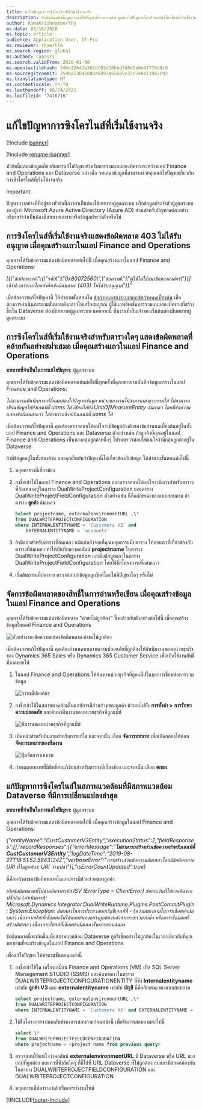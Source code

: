 ```yaml
---
title: แก้ไขปัญหาการซิงโครไนส์ที่เริ่มใช้งานจริง
description: หัวข้อนี้แสดงข้อมูลการแก้ไขปัญหาที่สามารถช่วยคุณแก้ไขปัญหาเกี่ยวกับการซิงโครไนส์ที่เริ่มใช้งานจริง
author: RamaKrishnamoorthy
ms.date: 03/16/2020
ms.topic: article
audience: Application User, IT Pro
ms.reviewer: rhaertle
ms.search.region: global
ms.author: ramasri
ms.search.validFrom: 2020-01-06
ms.openlocfilehash: 2dbb32647e362df05d28bbd7d845e0e4f776d8c9
ms.sourcegitcommit: 259ba130450d8a6d93a65685c22c7eb411982c92
ms.translationtype: HT
ms.contentlocale: th-TH
ms.lasthandoff: 08/24/2021
ms.locfileid: "7416716"
---
```

# <a name="troubleshoot-live-synchronization-issues"></a>แก้ไขปัญหาการซิงโครไนส์ที่เริ่มใช้งานจริง

[!include [banner](../../includes/banner.md)]

[!include [rename-banner](~/includes/cc-data-platform-banner.md)]

หัวข้อนี้แสดงข้อมูลเกี่ยวกับการแก้ไขปัญหาสำหรับการรวมแบบสองทิศทางระหว่างแอป Finance and Operations และ Dataverse กล่าวคือ จะแสดงข้อมูลที่สามารถช่วยคุณแก้ไขปัญหาเกี่ยวกับการซิงโครไนส์ที่เริ่มใช้งานจริง

> [!IMPORTANT]
> ปัญหาบางอย่างที่ที่อยู่ของหัวข้อนี้อาจจำเป็นต้องใช้บทบาทผู้ดูแลระบบ หรือข้อมูลประจำตัวผู้ดูแลระบบของผู้เช่า Microsoft Azure Active Directory (Azure AD) ส่วนสำหรับปัญหาแต่ละอย่างอธิบายว่าจำเป็นต้องมีบทบาทเฉพาะหรือข้อมูลประจำตัวหรือไม่

## <a name="live-synchronization-throws-a-403-forbidden-error-when-you-create-a-row-in-a-finance-and-operations-app"></a>การซิงโครไนส์ที่เริ่มใช้งานจริงแสดงข้อผิดพลาด 403 ไม่ได้รับอนุญาต เมื่อคุณสร้างแถวในแอป Finance and Operations

คุณอาจได้รับข้อความแสดงข้อผิดพลาดต่อไปนี้ เมื่อคุณสร้างแถวในแอป Finance and Operations:

*\[{\\"ข้อผิดพลาด\\":{\\"รหัส\\":\\"0x80072560\\",\\"ข้อความ\\":\\"ผู้ใช้ไม่ใช่สมาชิกขององค์กร\\"}}\] เซิร์ฟเวอร์ระยะไกลส่งคืนข้อผิดพลาด: (403) ไม่ได้รับอนุญาต"}}"*

เมื่อต้องการแก้ไขปัญหานี้ ให้ทำตามขั้นตอนใน [ข้อกำหนดของระบบและข้อกำหนดเบื้องต้น](requirements-and-prerequisites.md) เมื่อต้องการดำเนินการตามขั้นตอนดังกล่าวให้เสร็จสมบูรณ์ ผู้ใช้แอพลิเคชันการรวมแบบสองทิศทางที่สร้างขึ้นใน Dataverse ต้องมีบทบาทผู้ดูแลระบบ นอกจากนี้ ทีมงานที่เป็นเจ้าของเริ่มต้นต้องมีบทบาทผู้ดูแลระบบ

## <a name="live-synchronization-for-any-table-consistently-throws-a-similar-error-when-you-create-a-row-in-a-finance-and-operations-app"></a>การซิงโครไนส์ที่เริ่มใช้งานจริงสำหรับตารางใดๆ แสดงข้อผิดพลาดที่คล้ายกันอย่างสม่ำเสมอ เมื่อคุณสร้างแถวในแอป Finance and Operations

**บทบาทที่จำเป็นในการแก้ไขปัญหา:** ผู้ดูแลระบบ

คุณอาจได้รับข้อความแสดงข้อผิดพลาดเช่นต่อไปนี้ทุกครั้งที่คุณพยายามบันทึกข้อมูลตารางในแอป Finance and Operations:

*ไม่สามารถบันทึกการเปลี่ยนแปลงไปยังฐานข้อมูล หน่วยของงานไม่สามารถส่งธุรกรรมได้ ไม่สามารถเขียนข้อมูลไปยังเอนทิตี้ uoms ได้ เขียนไปยัง UnitOfMeasureEntity ล้มเหลว โดยมีข้อความแสดงข้อผิดพลาดว่า ไม่สามารถซิงค์กับเอนทิตี้ uoms ได้*

เมื่อต้องการแก้ไขปัญหานี้ คุณต้องตรวจสอบให้แน่ใจว่ามีข้อมูลอ้างอิงของข้อกำหนดเบื้องต้นอยู่ในทั้งแอป Finance and Operations และ Dataverse ตัวอย่างเช่น ถ้าลูกค้าที่คุณอยู่ในแอป Finance and Operations เป็นของกลุ่มลูกค้าหนึ่งๆ โปรดตรวจสอบให้แน่ใจว่ามีกลุ่มลูกค้าอยู่ใน Dataverse

ถ้ามีข้อมูลอยู่ในทั้งสองด้าน และคุณยืนยันว่าปัญหานี้ไม่เกี่ยวข้องกับข้อมูล ให้ทำตามขั้นตอนต่อไปนี้

1. หยุดตารางที่เกี่ยวข้อง
2. ลงชื่อเข้าใช้ในแอป Finance and Operations และตรวจสอบให้แน่ใจว่ามีแถวสำหรับตารางที่ล้มเหลวอยู่ในตาราง DualWriteProjectConfiguration และตาราง DualWriteProjectFieldConfiguration ตัวอย่างเช่น นี่คือลักษณะของแบบสอบถาม ถ้าตาราง **ลูกค้า** ล้มเหลว

    ```sql
    Select projectname, externalenvironmentURL ,\* 
    from DUALWRITEPROJECTCONFIGURATION 
    where INTERNALENTITYNAME = 'Customers V3' and
        EXTERNALENTITYNAME = 'accounts' 
    ```

3. ถ้ามีแถวสำหรับตารางที่ล้มเหลว แม้แต่หลังจากที่คุณหยุดการแม็ปตาราง ให้ลบแถวที่เกี่ยวข้องกับตารางที่ล้มเหลว ทำให้บันทึกของคอลัมน์ **projectname** ในตาราง DualWriteProjectConfiguration และดึงข้อมูลแถวในตาราง DualWriteProjectFieldConfiguration โดยใช้ชื่อโครงการเพื่อลบแถว
4. เริ่มต้นการแม็ปตาราง ตรวจสอบว่าข้อมูลถูกซิงค์โดยไม่มีปัญหาใดๆ หรือไม่

## <a name="handle-read-or-write-privilege-errors-when-you-create-data-in-a-finance-and-operations-app"></a>จัดการข้อผิดพลาดของสิทธิ์ในการอ่านหรือเขียน เมื่อคุณสร้างข้อมูลในแอป Finance and Operations

คุณอาจได้รับข้อความแสดงข้อผิดพลาด "คำขอไม่ถูกต้อง" ซึ่งคล้ายกับตัวอย่างต่อไปนี้ เมื่อคุณสร้างข้อมูลในแอป Finance and Operations

![ตัวอย่างของข้อความแสดงข้อผิดพลาด คำขอไม่ถูกต้อง](media/error_record_id_source.png)

เมื่อต้องการแก้ไขปัญหานี้ คุณต้องกำหนดบทบาทความปลอดภัยที่ถูกต้องให้กับทีมงานของหน่วยธุรกิจของ Dynamics 365 Sales หรือ Dynamics 365 Customer Service เพื่อเปิดใช้งานสิทธิ์ที่ขาดหายไป

1. ในแอป Finance and Operations ให้ค้นหาหน่วยธุรกิจที่ถูกแม็ปในชุดการเชื่อมต่อการรวมข้อมูล

    ![การแม็ปองค์กร](media/mapped_business_unit.png)

2. ลงชื่อเข้าใช้ในสภาพแวดล้อมในแอปการมีส่วนร่วมของลูกค้า นำทางไปยัง **การตั้งค่า \> การรักษาความปลอดภัย** และค้นหาทีมงานของหน่วยธุรกิจที่ถูกแม็ป

    ![ทีมงานของหน่วยธุรกิจที่ถูกแม็ป](media/setting_security_page.png)

3. เปิดหน้าสำหรับทีมงานสำหรับการแก้ไข และจากนั้น เลือก **จัดการบทบาท** เพื่อเปิดกล่องโต้ตอบ **จัดการบทบาทของทีมงาน**

    ![ปุ่มจัดการบทบาท](media/manage_team_roles.png)

4. กำหนดบทบาทที่มีสิทธิ์อ่าน/เขียนสำหรับตารางที่เกี่ยวข้อง และจากนั้น เลือก **ตกลง**

## <a name="fix-synchronization-issues-in-an-environment-that-has-a-recently-changed-dataverse-environment"></a>แก้ปัญหาการซิงโครไนส์ในสภาพแวดล้อมที่มีสภาพแวดล้อม Dataverse ที่มีการเปลี่ยนแปลงล่าสุด

**บทบาทที่จำเป็นในการแก้ไขปัญหา:** ผู้ดูแลระบบ

คุณอาจได้รับข้อความแสดงข้อผิดพลาดต่อไปนี้ เมื่อคุณสร้างข้อมูลในแอป Finance and Operations:

*{"entityName":"CustCustomerV3Entity","executionStatus":2,"fieldResponses":\[\],"recordResponses":\[{"errorMessage":"**ไม่สามารถสร้างส่วนข้อความสำหรับเอนทิตี้ CustCustomerV3Entity**","logDateTime":"2019-08-27T18:51:52.5843124Z","verboseError":"การสร้างส่วนข้อความล้มเหลวโดยมีข้อผิดพลาด URI ที่ไม่ถูกต้อง: URI ว่างเปล่า"}\],"isErrorCountUpdated":true}*

นี่คือหน้าตาของข้อผิดพลาดในแอปการมีส่วนร่วมของลูกค้า:

*เกิดข้อผิดพลาดที่ไม่คาดคิดจากรหัส ISV (ErrorType = ClientError) ข้อยกเว้นที่ไม่คาดคิดจากปลั๊กอิน (ดำเนินการ): Microsoft.Dynamics.Integrator.DualWriteRuntime.Plugins.PostCommitPlugin: System.Exception: ล้มเหลวในการประมวลผลบัญชีเอนทิตี้ - (ความพยายามในการเชื่อมต่อล้มเหลว เนื่องจากฝ่ายที่เชื่อมต่อไม่ได้ตอบสนองอย่างถูกต้องหลังจากระยะเวลาหนึ่ง หรือการเชื่อมต่อที่สร้างล้มเหลว เนื่องจากโฮสต์ที่เชื่อมต่อล้มเหลวในการตอบสนอง*

ข้อผิดพลาดนี้จะเกิดขึ้นเมื่อสภาพแวดล้อม Dataverse ถูกรีเซ็ตอย่างไม่ถูกต้องในเวลาเดียวกับที่คุณพยายามที่จะสร้างข้อมูลในแอป Finance and Operations

เพื่อแก้ไขปัญหา ให้ทำตามขั้นตอนเหล่านี้

1. ลงชื่อเข้าใช้ใน เครื่องเสมือน Finance and Operations (VM) เปิด SQL Server Management STUDIO (SSMS) และค้นหาแถวในตาราง DUALWRITEPROJECTCONFIGURATIONENTITY ที่ซึ่ง **Internalentityname** เท่ากับ **ลูกค้า V3** และ **externalentityname** เท่ากับ **บัญชี** นี่คือลักษณะของแบบสอบถาม

    ```sql
    select projectname, externalenvironmentURL ,\* 
    from DUALWRITEPROJECTCONFIGURATION 
    where INTERNALENTITYNAME = 'Customers V3' and EXTERNALENTITYNAME = 'accounts'
    ```

2. ใช้ชื่อโครงการจากผลลัพธ์ของการสอบถามก่อนหน้านี้ เพื่อรันการสอบถามต่อไปนี้

    ```sql
    select \* 
    from DUALWRITEPROJECTFIELDCONFIGURATION 
    where projectname = <project name from previous query>
    ```

3. ตรวจสอบให้แน่ใจว่าคอลัมน์ **externalenvironmentURL** มี Dataverse หรือ URL ของแอปที่ถูกต้อง ลบแถวที่ซ้ำกันใดๆ ที่ชี้ไปที่ URL Dataverse ที่ไม่ถูกต้อง ลบแถวที่สอดคล้องกันในตาราง DUALWRITEPROJECTFIELDCONFIGURATION และ DUALWRITEPROJECTCONFIGURATION
4. หยุดการแม็ปตาราง แล้วเริ่มการทำงานใหม่

[!INCLUDE[footer-include](../../../../includes/footer-banner.md)]
